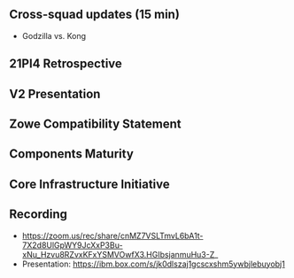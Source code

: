 ## Cross-squad updates (15 min)

- Godzilla vs. Kong

## 21PI4 Retrospective

## V2 Presentation

## Zowe Compatibility Statement

## Components Maturity

## Core Infrastructure Initiative

## Recording
- https://zoom.us/rec/share/cnMZ7VSLTmvL6bA1t-7X2d8UlGpWY9JcXxP3Bu-xNu_Hzvu8RZvxKFxYSMVOwfX3.HGIbsjanmuHu3-Z_
- Presentation: https://ibm.box.com/s/jk0dlszaj1gcscxshm5ywbjlebuyobj1


